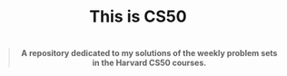 <h1 align="center">This is CS50<h1>

<h4 align="center">

>
> A repository dedicated to my solutions of the weekly problem sets in the Harvard CS50 courses.
>

<h4>

